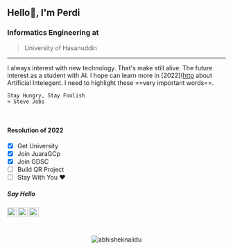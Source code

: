 
## Hello🙌, I'm Perdi
### Informatics Engineering at
> University of Hasanuddin
---

I always interest with new technology. That's make still alive.
The future interest as a student with AI. I hope can learn more in [2022]([http](https://www.instagram.com/perdidev/) about Artificial Intelegent.
I need to highlight these ==very important words==.
```
Stay Hungry, Stay Foolish
> Steve Jobs
```
</br>

#### Resolution of 2022
- [x] Get University
- [x] Join JuaraGCp
- [x] Join GDSC
- [ ] Build QR Project
- [ ] Stay With You ♥️

##### Say Hello
<p align="center">
<p align="center"><a href="https://www.instagram.com/perdidev/">
  <img align="left" alt="PerdiDev's Instagram" width="22px" src="https://raw.githubusercontent.com/hussainweb/hussainweb/main/icons/instagram.png" />
</a>
<a href="https://twitter.com/malaikat___maut_">
  <img align="left" alt="PerdiDev | Twitter" width="22px" src="https://raw.githubusercontent.com/peterthehan/peterthehan/master/assets/twitter.svg" />
</a>
<a href="https://www.linkedin.com/in/perdidev/">
  <img align="left" alt="PerdiDev's LinkedIN" width="22px" src="https://raw.githubusercontent.com/peterthehan/peterthehan/master/assets/linkedin.svg" />
</a>

</br>
</br>
</br>

<p align="center"> <img src="https://github-readme-stats.vercel.app/api?username=abhisheknaiidu&show_icons=true&theme=radical" alt="abhisheknaiidu" />
